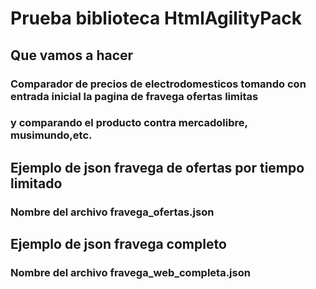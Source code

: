 #  Prueba biblioteca HtmlAgilityPack 

## Que vamos a hacer
### Comparador de precios de electrodomesticos tomando con entrada inicial la pagina de fravega ofertas limitas 
### y comparando el producto contra mercadolibre, musimundo,etc.

## Ejemplo de json fravega de ofertas por tiempo limitado
### Nombre del archivo fravega_ofertas.json

## Ejemplo de json fravega completo
### Nombre del archivo fravega_web_completa.json